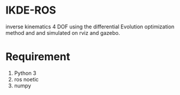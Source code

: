 # IKDE-ROS
inverse kinematics 4 DOF using the differential Evolution optimization method and and simulated on rviz and gazebo.

# Requirement
1. Python 3
2. ros noetic 
4. numpy
